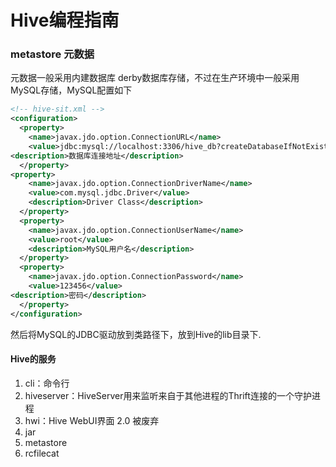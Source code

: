 # Hive编程指南
### metastore 元数据
元数据一般采用内建数据库 derby数据库存储，不过在生产环境中一般采用MySQL存储，MySQL配置如下
```xml
<!-- hive-sit.xml --> 
<configuration>
  <property>
    <name>javax.jdo.option.ConnectionURL</name>
    <value>jdbc:mysql://localhost:3306/hive_db?createDatabaseIfNotExists=true</value>
<description>数据库连接地址</description>
  </property>
<property>
    <name>javax.jdo.option.ConnectionDriverName</name>
    <value>com.mysql.jdbc.Driver</value>
    <description>Driver Class</description>
  </property>
  <property>
    <name>javax.jdo.option.ConnectionUserName</name>
    <value>root</value>
    <description>MySQL用户名</description>
  </property>
  <property>
    <name>javax.jdo.option.ConnectionPassword</name>
    <value>123456</value>
<description>密码</description>
  </property>
</configuration>
```
然后将MySQL的JDBC驱动放到类路径下，放到Hive的lib目录下.

#### Hive的服务
1. cli：命令行
2. hiveserver：HiveServer用来监听来自于其他进程的Thrift连接的一个守护进程
3. hwi：Hive WebUI界面 2.0 被废弃
4. jar
5. metastore
6. rcfilecat